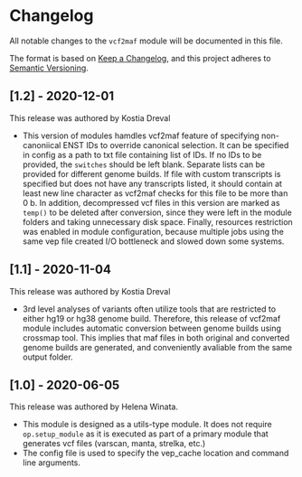 # Changelog

All notable changes to the `vcf2maf` module will be documented in this file.

The format is based on [Keep a Changelog](https://keepachangelog.com/en/1.0.0/),
and this project adheres to [Semantic Versioning](https://semver.org/spec/v2.0.0.html).

## [1.2] - 2020-12-01

This release was authored by Kostia Dreval

- This version of modules hamdles vcf2maf feature of specifying non-canoniical ENST IDs to override canonical selection. It can be specified in config as a path to txt file containing list of IDs. If no IDs to be provided, the `switches` should be left blank. Separate lists can be provided for different genome builds. If file with custom transcripts is specified but does not have any transcripts listed, it should contain at least new line character as vcf2maf checks for this file to be more than 0 b. In addition, decompressed vcf files in this version are marked as `temp()` to be deleted after conversion, since they were left in the module folders and taking unnecessary disk space. Finally, resources restriction was enabled in module configuration, because multiple jobs using the same vep file created I/O bottleneck and slowed down some systems.


## [1.1] - 2020-11-04

This release was authored by Kostia Dreval

- 3rd level analyses of variants often utilize tools that are restricted to either hg19 or hg38 genome build. Therefore, this release of vcf2maf module includes automatic conversion between genome builds using crossmap tool. This implies that maf files in both original and converted genome builds are generated, and conveniently avaliable from the same output folder.


## [1.0] - 2020-06-05

This release was authored by Helena Winata.

- This module is designed as a utils-type module. It does not require `op.setup_module` as it is executed as part of a primary module that generates vcf files (varscan, manta, strelka, etc.)
- The config file is used to specify the vep_cache location and command line arguments.
